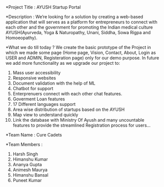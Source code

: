 *Project Title : AYUSH Startup Portal

*Description : We’re looking for a solution by creating a web-based application that will serves as a platform for entrepreneurs to connect with each other and the government for promoting the Indian medical culture AYUSH(Ayurveda, Yoga & Naturopathy, Unani, Siddha, Sowa Rigpa and Homoeopathy).

*What we do till today ?
  We create the basic prototype of the Project in which we made some page (Home page, Vision, Contact, About, Login as USER and ADMIN, Registeration page) only for our demo purpose.
  In future we add more functionality as we upgrade our project to:
  1. Mass user accessibility
  2. Responsive websites
  3. Document validation with the help of ML
  4. Chatbot for support
  5. Enterprenuers connect with each other chat features.
  6. Goverment Loan features
  7. 17 Different languages support
  8. Area wise distribution of startups based on the AYUSH
  9. Map view to understand quickly
  10. Link the database with Ministry Of Ayush
      and many uncountable features to provide the streamlined Registration process for users...


*Team Name : Cure Cadets

*Team Members : 
1. Harsh Singh
2. Himanshu Kumar
3. Ananya Gupta
4. Animesh Maurya
5. Himanshu Bansal
6. Puneet Kumar
